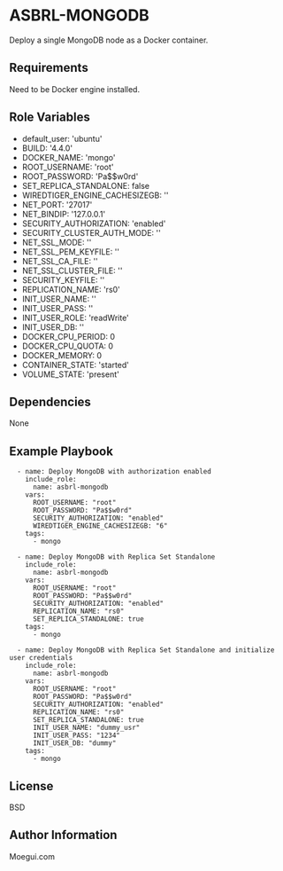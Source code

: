 ASBRL-MONGODB
=========

Deploy a single MongoDB node as a Docker container.

Requirements
------------

Need to be Docker engine installed.

Role Variables
--------------

- default_user: 'ubuntu'
- BUILD: '4.4.0'
- DOCKER_NAME: 'mongo'
- ROOT_USERNAME: 'root'
- ROOT_PASSWORD: 'Pa$$w0rd'
- SET_REPLICA_STANDALONE: false
- WIREDTIGER_ENGINE_CACHESIZEGB: ''
- NET_PORT: '27017'
- NET_BINDIP: '127.0.0.1'
- SECURITY_AUTHORIZATION: 'enabled'
- SECURITY_CLUSTER_AUTH_MODE: ''
- NET_SSL_MODE: ''
- NET_SSL_PEM_KEYFILE: '' 
- NET_SSL_CA_FILE: '' 
- NET_SSL_CLUSTER_FILE: '' 
- SECURITY_KEYFILE: ''
- REPLICATION_NAME: 'rs0' 
- INIT_USER_NAME: ''
- INIT_USER_PASS: ''
- INIT_USER_ROLE: 'readWrite'
- INIT_USER_DB: ''
- DOCKER_CPU_PERIOD: 0
- DOCKER_CPU_QUOTA: 0
- DOCKER_MEMORY: 0
- CONTAINER_STATE: 'started'
- VOLUME_STATE: 'present'

Dependencies
------------

None

Example Playbook
----------------

      - name: Deploy MongoDB with authorization enabled
        include_role:
          name: asbrl-mongodb
        vars:
          ROOT_USERNAME: "root"
          ROOT_PASSWORD: "Pa$$w0rd"
          SECURITY_AUTHORIZATION: "enabled"
          WIREDTIGER_ENGINE_CACHESIZEGB: "6"
        tags:
          - mongo

      - name: Deploy MongoDB with Replica Set Standalone
        include_role:
          name: asbrl-mongodb
        vars:
          ROOT_USERNAME: "root"
          ROOT_PASSWORD: "Pa$$w0rd"
          SECURITY_AUTHORIZATION: "enabled"
          REPLICATION_NAME: "rs0"
          SET_REPLICA_STANDALONE: true
        tags:
          - mongo

      - name: Deploy MongoDB with Replica Set Standalone and initialize user credentials
        include_role:
          name: asbrl-mongodb
        vars:
          ROOT_USERNAME: "root"
          ROOT_PASSWORD: "Pa$$w0rd"
          SECURITY_AUTHORIZATION: "enabled"
          REPLICATION_NAME: "rs0"
          SET_REPLICA_STANDALONE: true
          INIT_USER_NAME: "dummy_usr"
          INIT_USER_PASS: "1234"
          INIT_USER_DB: "dummy"
        tags:
          - mongo

License
-------

BSD

Author Information
------------------

Moegui.com